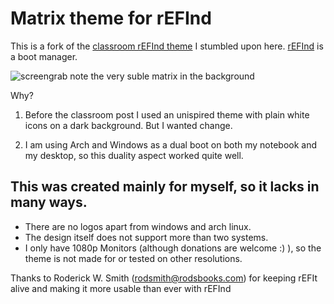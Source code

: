 # Matrix theme for rEFInd

This is a fork of the [classroom rEFInd theme](https://www.reddit.com/r/unixporn/comments/838uh5/refind_classroom/) I stumbled upon here. [rEFInd](http://www.rodsbooks.com/refind/) is a boot manager.

 ![screengrab](https://github.com/Sermak-GIT/rEFInd/blob/master/screenshots/screenshot_001.bmp?raw=true)
 note the very suble matrix in the background

Why?

1. Before the classroom post I used an unispired theme with plain white icons on a dark background. But I wanted change.

2. I am using Arch and Windows as a dual boot on both my notebook and my desktop, so this duality aspect worked quite well.

## This was created mainly for myself, so it lacks in many ways.

* There are no logos apart from windows and arch linux.
* The design itself does not support more than two systems.
* I only have 1080p Monitors (although donations are welcome :) ), so the theme is not made for or tested on other resolutions.

Thanks to Roderick W. Smith (rodsmith@rodsbooks.com) for keeping rEFIt alive and making it more usable than ever with rEFInd


